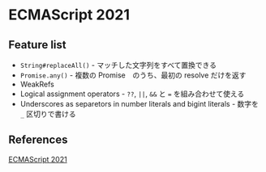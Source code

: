 # ECMAScript 2021

## Feature list
- `String#replaceAll()` - マッチした文字列をすべて置換できる
- `Promise.any()` - 複数の Promise　のうち、最初の resolve だけを返す
- WeakRefs
- Logical assignment operators - `??`, `||`, `&&` と `=` を組み合わせて使える
- Underscores as separetors in number literals and bigint literals - 数字を `_` 区切りで書ける

## References
[ECMAScript 2021](https://2ality.com/2020/09/ecmascript-2021.html)
